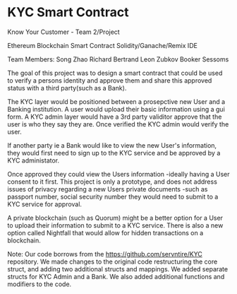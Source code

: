 # KYC Smart Contract
Know Your Customer - Team 2/Project

Ethereum Blockchain Smart Contract 
Solidity/Ganache/Remix IDE

Team Members:
Song Zhao
Richard Bertrand
Leon Zubkov
Booker Sessoms

The goal of this project was to design a smart contract that could be used to verify a persons identity and approve them and share this approved status with a third party(such as a Bank).

The KYC layer would be positioned between a prosepctive new User and a Banking institution.
A user would upload their basic information using a gui form.
A KYC admin layer would have a 3rd party validitor approve that the user is who they say they are.
Once verified the KYC admin would verify the user.

If another party ie a Bank would like to view the new User's information,
they would first need to sign up to the KYC service and be approved by a KYC administator.

Once approved they could view the Users information -ideally having a User consent to it first.
This project is only a prototype, and does not address issues of privacy regarding a new Users private documents -such as passport number, social security number they would need to submit to a KYC service for approval. 

A private blockchain (such as Quorum) might be a better option for a User to upload their information to submit to a KYC service.
There is also a new option called Nightfall that would allow for hidden transactions on a blockchain.



Note:
Our code borrows from the https://github.com/servntire/KYC repository. 
We made changes to the original code restructuring the core struct, and adding two additional structs and mappings.
We added separate structs for KYC Admin and a Bank. We also added additional functions and modifiers to the code.
